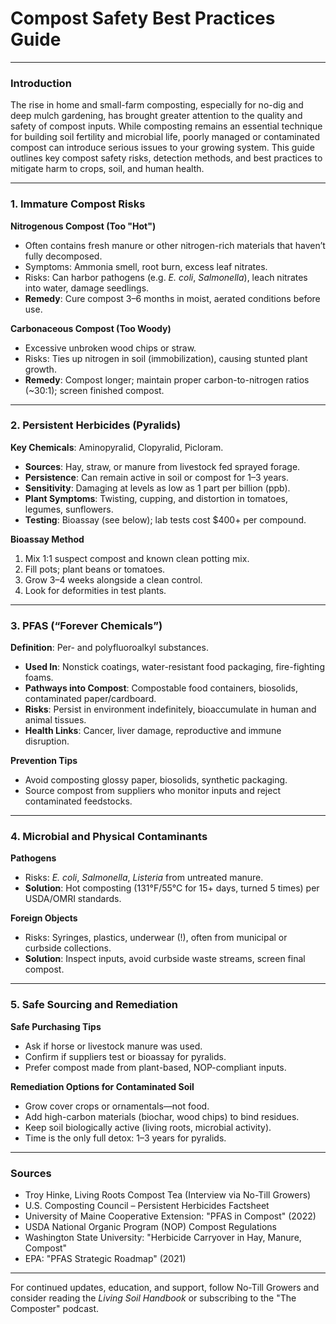 # Compost Safety Best Practices Guide

---

### Introduction

The rise in home and small-farm composting, especially for no-dig and deep mulch gardening, has brought greater attention to the quality and safety of compost inputs. While composting remains an essential technique for building soil fertility and microbial life, poorly managed or contaminated compost can introduce serious issues to your growing system. This guide outlines key compost safety risks, detection methods, and best practices to mitigate harm to crops, soil, and human health.

---

### 1. Immature Compost Risks

**Nitrogenous Compost (Too "Hot")**
- Often contains fresh manure or other nitrogen-rich materials that haven’t fully decomposed.
- Symptoms: Ammonia smell, root burn, excess leaf nitrates.
- Risks: Can harbor pathogens (e.g. *E. coli*, *Salmonella*), leach nitrates into water, damage seedlings.
- **Remedy**: Cure compost 3–6 months in moist, aerated conditions before use.

**Carbonaceous Compost (Too Woody)**
- Excessive unbroken wood chips or straw.
- Risks: Ties up nitrogen in soil (immobilization), causing stunted plant growth.
- **Remedy**: Compost longer; maintain proper carbon-to-nitrogen ratios (~30:1); screen finished compost.

---

### 2. Persistent Herbicides (Pyralids)

**Key Chemicals**: Aminopyralid, Clopyralid, Picloram.
- **Sources**: Hay, straw, or manure from livestock fed sprayed forage.
- **Persistence**: Can remain active in soil or compost for 1–3 years.
- **Sensitivity**: Damaging at levels as low as 1 part per billion (ppb).
- **Plant Symptoms**: Twisting, cupping, and distortion in tomatoes, legumes, sunflowers.
- **Testing**: Bioassay (see below); lab tests cost $400+ per compound.

**Bioassay Method**
1. Mix 1:1 suspect compost and known clean potting mix.
2. Fill pots; plant beans or tomatoes.
3. Grow 3–4 weeks alongside a clean control.
4. Look for deformities in test plants.

---

### 3. PFAS (“Forever Chemicals”)

**Definition**: Per- and polyfluoroalkyl substances.
- **Used In**: Nonstick coatings, water-resistant food packaging, fire-fighting foams.
- **Pathways into Compost**: Compostable food containers, biosolids, contaminated paper/cardboard.
- **Risks**: Persist in environment indefinitely, bioaccumulate in human and animal tissues.
- **Health Links**: Cancer, liver damage, reproductive and immune disruption.

**Prevention Tips**
- Avoid composting glossy paper, biosolids, synthetic packaging.
- Source compost from suppliers who monitor inputs and reject contaminated feedstocks.

---

### 4. Microbial and Physical Contaminants

**Pathogens**
- Risks: *E. coli*, *Salmonella*, *Listeria* from untreated manure.
- **Solution**: Hot composting (131°F/55°C for 15+ days, turned 5 times) per USDA/OMRI standards.

**Foreign Objects**
- Risks: Syringes, plastics, underwear (!), often from municipal or curbside collections.
- **Solution**: Inspect inputs, avoid curbside waste streams, screen final compost.

---

### 5. Safe Sourcing and Remediation

**Safe Purchasing Tips**
- Ask if horse or livestock manure was used.
- Confirm if suppliers test or bioassay for pyralids.
- Prefer compost made from plant-based, NOP-compliant inputs.

**Remediation Options for Contaminated Soil**
- Grow cover crops or ornamentals—not food.
- Add high-carbon materials (biochar, wood chips) to bind residues.
- Keep soil biologically active (living roots, microbial activity).
- Time is the only full detox: 1–3 years for pyralids.

---

### Sources

- Troy Hinke, Living Roots Compost Tea (Interview via No-Till Growers)
- U.S. Composting Council – Persistent Herbicides Factsheet
- University of Maine Cooperative Extension: "PFAS in Compost" (2022)
- USDA National Organic Program (NOP) Compost Regulations
- Washington State University: "Herbicide Carryover in Hay, Manure, Compost"
- EPA: "PFAS Strategic Roadmap" (2021)

---

For continued updates, education, and support, follow No-Till Growers and consider reading the *Living Soil Handbook* or subscribing to the "The Composter" podcast.
